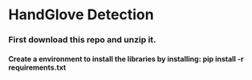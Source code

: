 # HandGlove Detection 

### First download this repo and unzip it.
#### Create a environment to install the libraries by installing: pip install -r requirements.txt

